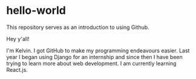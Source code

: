 # hello-world
This repository serves as an introduction to using Github. 

Hey y'all!

I'm Kelvin. I got GitHub to make my programming endeavours easier.
Last year I began using Django for an internship and since then I have been trying to learn more
about web development. I am currently learning React.js.

